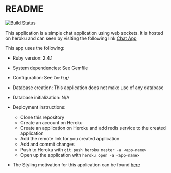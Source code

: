 # README

[![Build Status](https://travis-ci.org/ProfJigsaw/raylz-chat.svg?branch=master)](https://travis-ci.org/ProfJigsaw/raylz-chat)

This application is a simple chat application using web sockets. It is hosted on heroku and can seen by visiting the following link [Chat App](https://rails-chat-with-cable.herokuapp.com)


This app uses the following:

* Ruby version: 2.4.1

* System dependencies: See Gemfile

* Configuration: See `Config/`

* Database creation: This application does not make use of any database

* Database initialization: N/A

* Deployment instructions:
  - Clone this repository
  - Create an account on Heroku
  - Create an application on Heroku and add redis service to the created application
  - Add the remote link for you created application
  - Add and commit changes
  - Push to Heroku with `git push heroku master -a <app-name>`
  - Open up the application with `heroku open -a <app-name>`

* The Styling motivation for this application can be found [here](https://codepen.io/drehimself/pen/KdXwxR)